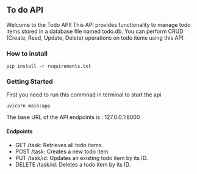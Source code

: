 ## To do API  
Welcome to the Todo API! This API provides functionality to manage todo items stored in a database file named todo.db. You can perform CRUD (Create, Read, Update, Delete) operations on todo items using this API.  
  
### How to install  
```
pip install -r requirements.txt
```  
### Getting Started  
First you need to run this commnad in terminal to start the api 
```
uvicorn main:app
```  
The base URL of the API endpoints is : 127.0.0.1:8000  
#### Endpoints  
* GET /task: Retrieves all todo items.
* POST /task: Creates a new todo item.
* PUT /task/id: Updates an existing todo item by its ID.
* DELETE /task/id: Deletes a todo item by its ID.
